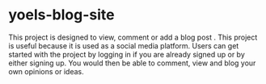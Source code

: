 # yoels-blog-site

This project is designed to view, comment or add a blog post . This project is useful because it is used as a social media platform. Users can get started with the project by logging in if you are already signed up or by either signing up. You would then be able to comment, view and blog your own opinions or ideas.
